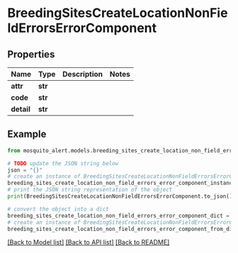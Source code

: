 # BreedingSitesCreateLocationNonFieldErrorsErrorComponent


## Properties

Name | Type | Description | Notes
------------ | ------------- | ------------- | -------------
**attr** | **str** |  | 
**code** | **str** |  | 
**detail** | **str** |  | 

## Example

```python
from mosquito_alert.models.breeding_sites_create_location_non_field_errors_error_component import BreedingSitesCreateLocationNonFieldErrorsErrorComponent

# TODO update the JSON string below
json = "{}"
# create an instance of BreedingSitesCreateLocationNonFieldErrorsErrorComponent from a JSON string
breeding_sites_create_location_non_field_errors_error_component_instance = BreedingSitesCreateLocationNonFieldErrorsErrorComponent.from_json(json)
# print the JSON string representation of the object
print(BreedingSitesCreateLocationNonFieldErrorsErrorComponent.to_json())

# convert the object into a dict
breeding_sites_create_location_non_field_errors_error_component_dict = breeding_sites_create_location_non_field_errors_error_component_instance.to_dict()
# create an instance of BreedingSitesCreateLocationNonFieldErrorsErrorComponent from a dict
breeding_sites_create_location_non_field_errors_error_component_from_dict = BreedingSitesCreateLocationNonFieldErrorsErrorComponent.from_dict(breeding_sites_create_location_non_field_errors_error_component_dict)
```
[[Back to Model list]](../README.md#documentation-for-models) [[Back to API list]](../README.md#documentation-for-api-endpoints) [[Back to README]](../README.md)


